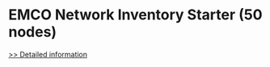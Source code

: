# EMCO Network Inventory Starter (50 nodes)
[>> Detailed information](https://secure.shareit.com/shareit/product.html?productid=300281093&affiliateid=200057808)